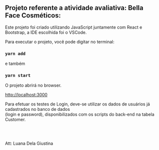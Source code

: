 
## Projeto referente a atividade avaliativa: Bella Face Cosméticos:

Este projeto foi criado utilizando JavaScript juntamente com React e Bootstrap, a IDE escolhida foi o VSCode.

Para executar o projeto, você pode digitar no terminal:


### `yarn add` 


e também 

### `yarn start`

O projeto abrirá no browser.<br />

 [http://localhost:3000](http://localhost:3000)


 Para efetuar os testes de Login, deve-se utilizar 
 os dados de usuários já cadastrados no banco de dados <br />
 (login e password), disponibilizados com os scripts do back-end na tabela Customer.



<br /> <br />

Att: Luana Dela Giustina









